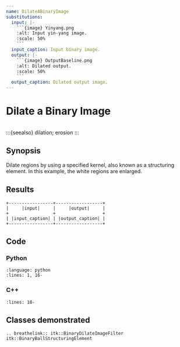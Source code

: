 ```yaml
---
name: DilateABinaryImage
substitutions:
  input: |-
    ```{image} Yinyang.png
    :alt: Input yin-yang image.
    :scale: 50%
    ```
  input_caption: Input binary image.
  output: |-
    ```{image} OutputBaseline.png
    :alt: Dilated output.
    :scale: 50%
    ```
  output_caption: Dilated output image.
---
```


# Dilate a Binary Image

```{index} single: BinaryBallStructuringElement single: BinaryDilateImageFilter pair: mathematical morphology; dilation pair: BinaryBallStructuringElement; SetRadius
```

:::{seealso}
dilation; erosion
:::

## Synopsis

Dilate regions by using a specified kernel, also known as a structuring element.
In this example, the white regions are enlarged.

## Results

```{eval-rst}
+-----------------+------------------+
|     |input|     |     |output|     |
+                 +                  +
| |input_caption| | |output_caption| |
+-----------------+------------------+
```

## Code

### Python

```{literalinclude} Code.py
:language: python
:lines: 1, 16-
```

### C++

```{literalinclude} Code.cxx
:lines: 18-
```

## Classes demonstrated

```{eval-rst}
.. breathelink:: itk::BinaryDilateImageFilter itk::BinaryBallStructuringElement
```
